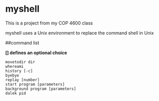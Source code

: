 # myshell

This is a project from my COP 4600 class

myshell uses a Unix environment to replace the command shell in Unix

##command list

**[] defines an optional choice**

```
movetodir dir
whereami
history [-c]
byebye
replay [number]
start program [parameters]
background program [parameters]
dalek pid
```
